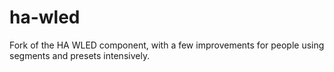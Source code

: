 # ha-wled
Fork of the HA WLED component, with a few improvements for people using segments and presets intensively.

